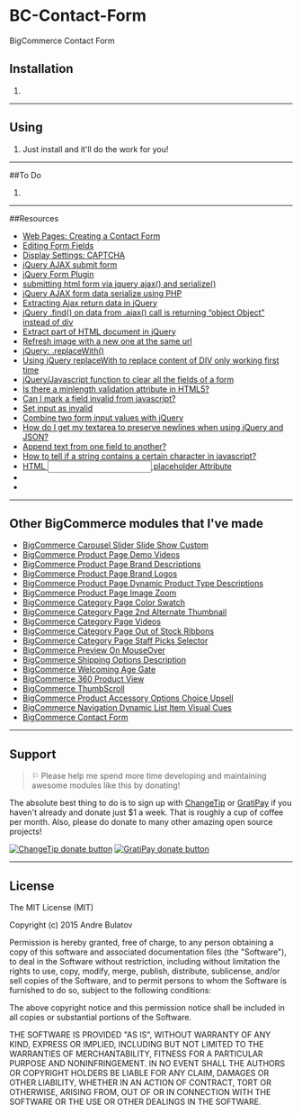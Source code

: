 # BC-Contact-Form
BigCommerce Contact Form


## Installation

1. 



------------------------------------------------------------------------------------


## Using

1. Just install and it'll do the work for you!  


------------------------------------------------------------------------------------


##To Do

1. 

------------------------------------------------------------------------------------


##Resources
- [Web Pages: Creating a Contact Form](https://support.bigcommerce.com/articles/Public/Web-Pages#contact-form)
- [Editing Form Fields](https://support.bigcommerce.com/articles/Public/Editing-Form-Fields)
- [Display Settings: CAPTCHA](https://support.bigcommerce.com/articles/Public/Display-Settings#display)
- [jQuery AJAX submit form](http://stackoverflow.com/questions/1960240/jquery-ajax-submit-form)
- [jQuery Form Plugin](http://jquery.malsup.com/form/)
- [submitting html form via jquery ajax() and serialize()](http://stackoverflow.com/questions/22961621/submitting-html-form-via-jquery-ajax-and-serialize)
- [jQuery AJAX form data serialize using PHP](http://stackoverflow.com/questions/24007780/jquery-ajax-form-data-serialize-using-php)
- [Extracting Ajax return data in jQuery](http://stackoverflow.com/questions/400197/extracting-ajax-return-data-in-jquery)
- [jQuery .find() on data from .ajax() call is returning “object Object” instead of div](http://stackoverflow.com/questions/3300332/jquery-find-on-data-from-ajax-call-is-returning-object-object-instead)
- [Extract part of HTML document in jQuery](http://stackoverflow.com/questions/2137811/extract-part-of-html-document-in-jquery)
- [Refresh image with a new one at the same url](http://stackoverflow.com/questions/1077041/refresh-image-with-a-new-one-at-the-same-url)
- [jQuery: .replaceWith()](http://api.jquery.com/replacewith/)
- [Using jQuery replaceWith to replace content of DIV only working first time](http://stackoverflow.com/questions/4995185/using-jquery-replacewith-to-replace-content-of-div-only-working-first-time)
- [jQuery/Javascript function to clear all the fields of a form](http://stackoverflow.com/questions/6653556/jquery-javascript-function-to-clear-all-the-fields-of-a-form)
- [Is there a minlength validation attribute in HTML5?](http://stackoverflow.com/questions/10281962/is-there-a-minlength-validation-attribute-in-html5)
- [Can I mark a field invalid from javascript?](http://stackoverflow.com/questions/10777970/can-i-mark-a-field-invalid-from-javascript)
- [Set input as invalid](http://stackoverflow.com/questions/18128882/set-input-as-invalid)
- [Combine two form input values with jQuery](http://stackoverflow.com/questions/11534098/combine-two-form-input-values-with-jquery)
- [How do I get my textarea to preserve newlines when using jQuery and JSON?](http://stackoverflow.com/questions/3173166/how-do-i-get-my-textarea-to-preserve-newlines-when-using-jquery-and-json)
- [Append text from one field to another?](http://stackoverflow.com/questions/13723109/append-text-from-one-field-to-another)
- [How to tell if a string contains a certain character in javascript?](http://stackoverflow.com/questions/4444477/how-to-tell-if-a-string-contains-a-certain-character-in-javascript)
- [HTML <input> placeholder Attribute](http://www.w3schools.com/tags/att_input_placeholder.asp)
- []()
- []()




------------------------------------------------------------------------------------


## Other BigCommerce modules that I've made

* [BigCommerce Carousel Slider Slide Show Custom](https://github.com/iamandrebulatov/BC-Carousel-Slider-Slide-Show-Custom)
* [BigCommerce Product Page Demo Videos](https://github.com/iamandrebulatov/BigCommerce-Product-Page-Demo-Videos)
* [BigCommerce Product Page Brand Descriptions](https://github.com/iamandrebulatov/BigCommerce-Product-Page-Brand-Descriptions)
* [BigCommerce Product Page Brand Logos](https://github.com/iamandrebulatov/BigCommerce-Product-Page-Brand-Logos)
* [BigCommerce Product Page Dynamic Product Type Descriptions](https://github.com/iamandrebulatov/BC-Product-Page-Dynamic-Product-Type-Descriptions)
* [BigCommerce Product Page Image Zoom](https://github.com/iamandrebulatov/BC-Product-Page-Image-Zoom)
* [BigCommerce Category Page Color Swatch](https://github.com/iamandrebulatov/BigCommerce-Color-Swatch-On-Category)
* [BigCommerce Category Page 2nd Alternate Thumbnail](https://github.com/iamandrebulatov/BigCommerce-Category-Pages-2nd-Alternate-Thumbnail)
* [BigCommerce Category Page Videos](https://github.com/iamandrebulatov/BigCommerce-Category-Page-Demo-Videos)
* [BigCommerce Category Page Out of Stock Ribbons](https://github.com/iamandrebulatov/BigCommerce-Out-of-Stock-Category-Items)
* [BigCommerce Category Page Staff Picks Selector](https://github.com/iamandrebulatov/BC-Staff-Picks-Selector)
* [BigCommerce Preview On MouseOver](https://github.com/iamandrebulatov/BC-Preview-On-MouseOver)
* [BigCommerce Shipping Options Description](https://github.com/iamandrebulatov/BC-Shipping-Options-Descriptions)
* [BigCommerce Welcoming Age Gate](https://github.com/iamandrebulatov/BC-Welcoming-Age-Gate)
* [BigCommerce 360 Product View](https://github.com/iamandrebulatov/BC-360-Product-View)
* [BigCommerce ThumbScroll](https://github.com/iamandrebulatov/BC-ThumbScroll)
* [BigCommerce Product Accessory Options Choice Upsell](https://github.com/iamandrebulatov/BC-Product-Accessory-Options-Choice-Upsell)
* [BigCommerce Navigation Dynamic List Item Visual Cues](https://github.com/iamandrebulatov/BC-Nav-Dynamic-List-Item-Visual-Cues)
* [BigCommerce Contact Form](https://github.com/iamandrebulatov/BC-Contact-Form)


------------------------------------------------------------------------------------


## Support

> ⚐ Please help me spend more time developing and maintaining awesome modules like this by donating!

The absolute best thing to do is to sign up with [ChangeTip](//changetip.com) or [GratiPay](//gratipay.com) if you haven't already and donate just $1 a week. That is roughly a cup of coffee per month. Also, please do donate to many other amazing open source projects!

[![ChangeTip donate button](http://andrebulatov.com/wp-content/uploads/tipme_button.png)](//www.changetip.com/tipme/andre.bulatov/ "Donate once-off to this project using ChangeTip")
[![GratiPay donate button](http://andrebulatov.com/wp-content/uploads/gratipay-button.png)](//www.gratipay.com/andrebulatov/ "Donate once-off to this project using GratiPay")


------------------------------------------------------------------------------------


## License

The MIT License (MIT)

Copyright (c) 2015 Andre Bulatov

Permission is hereby granted, free of charge, to any person obtaining a copy
of this software and associated documentation files (the "Software"), to deal
in the Software without restriction, including without limitation the rights
to use, copy, modify, merge, publish, distribute, sublicense, and/or sell
copies of the Software, and to permit persons to whom the Software is
furnished to do so, subject to the following conditions:

The above copyright notice and this permission notice shall be included in
all copies or substantial portions of the Software.

THE SOFTWARE IS PROVIDED "AS IS", WITHOUT WARRANTY OF ANY KIND, EXPRESS OR
IMPLIED, INCLUDING BUT NOT LIMITED TO THE WARRANTIES OF MERCHANTABILITY,
FITNESS FOR A PARTICULAR PURPOSE AND NONINFRINGEMENT. IN NO EVENT SHALL THE
AUTHORS OR COPYRIGHT HOLDERS BE LIABLE FOR ANY CLAIM, DAMAGES OR OTHER
LIABILITY, WHETHER IN AN ACTION OF CONTRACT, TORT OR OTHERWISE, ARISING FROM,
OUT OF OR IN CONNECTION WITH THE SOFTWARE OR THE USE OR OTHER DEALINGS IN
THE SOFTWARE.
